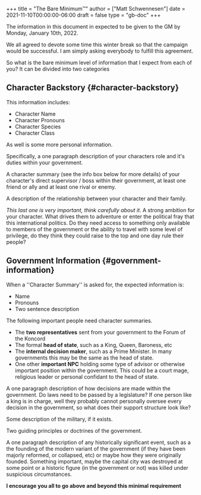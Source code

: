 +++
title = "The Bare Minimum™"
author = ["Matt Schwennesen"]
date = 2021-11-10T00:00:00-06:00
draft = false
type = "gb-doc"
+++

The information in this document in expected to be given to the GM by
Monday, January 10th, 2022.

We all agreed to devote some time this winter break so that the campaign
would be successful. I am simply asking everybody to fulfill this
agreement.

So what is the bare minimum level of information that I expect from each
of you? It can be divided into two categories


## Character Backstory {#character-backstory}

This information includes:

-   Character Name
-   Character Pronouns
-   Character Species
-   Character Class

As well is some more personal information.

Specifically, a one paragraph description of your characters role and
it's duties within your government.

A character summary (see the info box below for more details) of your
character's direct supervisor / boss within their government, at least
one friend or ally and at least one rival or enemy.

A description of the relationship between your character and their
family.

_This last one is very important, think carefully about it._ A strong
ambition for your character. What drives them to adventure or enter the
political fray that this international politics. Do they need access to
something only available to members of the government or the ability to
travel with some level of privilege, do they think they could raise to
the top and one day rule their people?


## Government Information {#government-information}

When a ''Character Summary'' is asked for, the expected information
is:

-   Name
-   Pronouns
-   Two sentence description

The following important people need character summaries.

-   The **two representatives** sent from your government to the Forum of the Koncord
-   The formal **head of state**, such as a King, Queen, Baroness, etc
-   The **internal decision maker**, such as a Prime Minister. In many governments
    this may be the same as the head of state.
-   One other **important NPC** holding some type of advisor or otherwise important
    position within the government. This could be a court mage, religious leader
    or personal confidant to the head of state.

A one paragraph description of how decisions are made within the government. Do
laws need to be passed by a legislature? If one person like a king is in charge,
well they probably cannot personally oversee every decision in the government,
so what does their support structure look like?

Some description of the military, if it exists.

Two guiding principles or doctrines of the government.

A one paragraph description of any historically significant event, such as a the
founding of the modern variant of the government (if they have been majorly
reformed, or collapsed, etc) or maybe how they were originally
founded. Something important, maybe the capital city was destroyed at some point
or a historic figure (in the government or not) was killed under suspicious
circumstances.

**I encourage you all to go above and beyond this minimal requirement**
